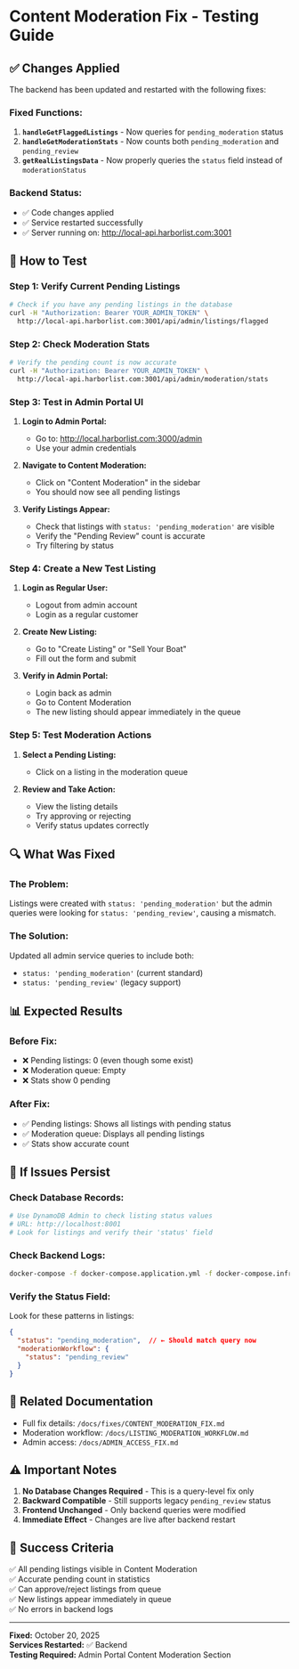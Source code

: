 # Content Moderation Fix - Testing Guide

## ✅ Changes Applied

The backend has been updated and restarted with the following fixes:

### Fixed Functions:
1. **`handleGetFlaggedListings`** - Now queries for `pending_moderation` status
2. **`handleGetModerationStats`** - Now counts both `pending_moderation` and `pending_review` 
3. **`getRealListingsData`** - Now properly queries the `status` field instead of `moderationStatus`

### Backend Status:
- ✅ Code changes applied
- ✅ Service restarted successfully
- ✅ Server running on: http://local-api.harborlist.com:3001

## 🧪 How to Test

### Step 1: Verify Current Pending Listings
```bash
# Check if you have any pending listings in the database
curl -H "Authorization: Bearer YOUR_ADMIN_TOKEN" \
  http://local-api.harborlist.com:3001/api/admin/listings/flagged
```

### Step 2: Check Moderation Stats
```bash
# Verify the pending count is now accurate
curl -H "Authorization: Bearer YOUR_ADMIN_TOKEN" \
  http://local-api.harborlist.com:3001/api/admin/moderation/stats
```

### Step 3: Test in Admin Portal UI
1. **Login to Admin Portal:**
   - Go to: http://local.harborlist.com:3000/admin
   - Use your admin credentials

2. **Navigate to Content Moderation:**
   - Click on "Content Moderation" in the sidebar
   - You should now see all pending listings

3. **Verify Listings Appear:**
   - Check that listings with `status: 'pending_moderation'` are visible
   - Verify the "Pending Review" count is accurate
   - Try filtering by status

### Step 4: Create a New Test Listing
1. **Login as Regular User:**
   - Logout from admin account
   - Login as a regular customer

2. **Create New Listing:**
   - Go to "Create Listing" or "Sell Your Boat"
   - Fill out the form and submit

3. **Verify in Admin Portal:**
   - Login back as admin
   - Go to Content Moderation
   - The new listing should appear immediately in the queue

### Step 5: Test Moderation Actions
1. **Select a Pending Listing:**
   - Click on a listing in the moderation queue

2. **Review and Take Action:**
   - View the listing details
   - Try approving or rejecting
   - Verify status updates correctly

## 🔍 What Was Fixed

### The Problem:
Listings were created with `status: 'pending_moderation'` but the admin queries were looking for `status: 'pending_review'`, causing a mismatch.

### The Solution:
Updated all admin service queries to include both:
- `status: 'pending_moderation'` (current standard)
- `status: 'pending_review'` (legacy support)

## 📊 Expected Results

### Before Fix:
- ❌ Pending listings: 0 (even though some exist)
- ❌ Moderation queue: Empty
- ❌ Stats show 0 pending

### After Fix:
- ✅ Pending listings: Shows all listings with pending status
- ✅ Moderation queue: Displays all pending listings
- ✅ Stats show accurate count

## 🐛 If Issues Persist

### Check Database Records:
```bash
# Use DynamoDB Admin to check listing status values
# URL: http://localhost:8001
# Look for listings and verify their 'status' field
```

### Check Backend Logs:
```bash
docker-compose -f docker-compose.application.yml -f docker-compose.infrastructure.yml logs -f backend
```

### Verify the Status Field:
Look for these patterns in listings:
```json
{
  "status": "pending_moderation",  // ← Should match query now
  "moderationWorkflow": {
    "status": "pending_review"
  }
}
```

## 📝 Related Documentation

- Full fix details: `/docs/fixes/CONTENT_MODERATION_FIX.md`
- Moderation workflow: `/docs/LISTING_MODERATION_WORKFLOW.md`
- Admin access: `/docs/ADMIN_ACCESS_FIX.md`

## ⚠️ Important Notes

1. **No Database Changes Required** - This is a query-level fix only
2. **Backward Compatible** - Still supports legacy `pending_review` status
3. **Frontend Unchanged** - Only backend queries were modified
4. **Immediate Effect** - Changes are live after backend restart

## 🎯 Success Criteria

✅ All pending listings visible in Content Moderation  
✅ Accurate pending count in statistics  
✅ Can approve/reject listings from queue  
✅ New listings appear immediately in queue  
✅ No errors in backend logs

---

**Fixed:** October 20, 2025  
**Services Restarted:** ✅ Backend  
**Testing Required:** Admin Portal Content Moderation Section
